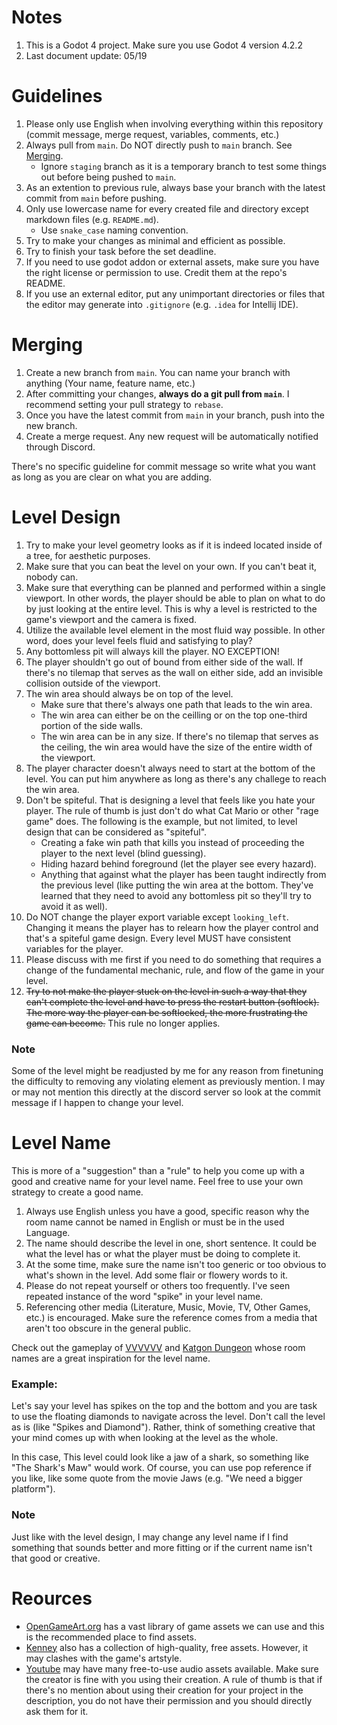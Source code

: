 # Notes
1. This is a Godot 4 project. Make sure you use Godot 4 version 4.2.2
2. Last document update: 05/19

# Guidelines
1. Please only use English when involving everything within this repository (commit message, merge request, variables, comments, etc.)
2. Always pull from `main`. Do NOT directly push to `main` branch. See [Merging](#merging).
	- Ignore `staging` branch as it is a temporary branch to test some things out before being pushed to `main`.
3. As an extention to previous rule, always base your branch with the latest commit from `main` before pushing.
4. Only use lowercase name for every created file and directory except markdown files (e.g. `README.md`).
	- Use `snake_case` naming convention.
5. Try to make your changes as minimal and efficient as possible. 
6. Try to finish your task before the set deadline. 
7. If you need to use godot addon or external assets, make sure you have the right license or permission to use. Credit them at the repo's README.
8. If you use an external editor, put any unimportant directories or files that the editor may generate into `.gitignore` (e.g. `.idea` for Intellij IDE).

# Merging
1. Create a new branch from `main`. You can name your branch with anything (Your name, feature name, etc.)
2. After committing your changes, __always do a git pull from `main`__. I recommend setting your pull strategy to `rebase`.
3. Once you have the latest commit from `main` in your branch, push into the new branch.
4. Create a merge request. Any new request will be automatically notified through Discord.

There's no specific guideline for commit message so write what you want as long as you are clear on what you are adding.

# Level Design
1. Try to make your level geometry looks as if it is indeed located inside of a tree, for aesthetic purposes.
2. Make sure that you can beat the level on your own. If you can't beat it, nobody can.
3. Make sure that everything can be planned and performed within a single viewport. In other words, the player should be able to plan on what to do by just looking at the entire level. This is why a level is restricted to the game's viewport and the camera is fixed.
4. Utilize the available level element in the most fluid way possible. In other word, does your level feels fluid and satisfying to play?
5. Any bottomless pit will always kill the player. NO EXCEPTION!
6. The player shouldn't go out of bound from either side of the wall. If there's no tilemap that serves as the wall on either side, add an invisible collision outside of the viewport.
7. The win area should always be on top of the level.
	- Make sure that there's always one path that leads to the win area.
	- The win area can either be on the ceilling or on the top one-third portion of the side walls.
	- The win area can be in any size. If there's no tilemap that serves as the ceiling, the win area would have the size of the entire width of the viewport.
8. The player character doesn't always need to start at the bottom of the level. You can put him anywhere as long as there's any challege to reach the win area.
9. Don't be spiteful. That is designing a level that feels like you hate your player. The rule of thumb is just don't do what Cat Mario or other "rage game" does. The following is the example, but not limited, to level design that can be considered as "spiteful".
	- Creating a fake win path that kills you instead of proceeding the player to the next level (blind guessing).
	- Hiding hazard behind foreground (let the player see every hazard).
	- Anything that against what the player has been taught indirectly from the previous level (like putting the win area at the bottom. They've learned that they need to avoid any bottomless pit so they'll try to avoid it as well).
10. Do NOT change the player export variable except `looking_left`. Changing it means the player has to relearn how the player control and that's a spiteful game design. Every level MUST have consistent variables for the player. 
11. Please discuss with me first if you need to do something that requires a change of the fundamental mechanic, rule, and flow of the game in your level.
12. ~~Try to not make the player stuck on the level in such a way that they can't complete the level and have to press the restart button (softlock). The more way the player can be softlocked, the more frustrating the game can become.~~ This rule no longer applies.

### Note
Some of the level might be readjusted by me for any reason from finetuning the difficulty to removing any violating element as previously mention. I may or may not mention this directly at the discord server so look at the commit message if I happen to change your level.

# Level Name
This is more of a "suggestion" than a "rule" to help you come up with a good and creative name for your level name. Feel free to use your own strategy to create a good name. 

1. Always use English unless you have a good, specific reason why the room name cannot be named in English or must be in the used Language.
2. The name should describe the level in one, short sentence. It could be what the level has or what the player must be doing to complete it. 
3. At the some time, make sure the name isn't too generic or too obvious to what's shown in the level. Add some flair or flowery words to it. 
4. Please do not repeat yourself or others too frequently. I've seen repeated instance of the word "spike" in your level name.
5. Referencing other media (Literature, Music, Movie, TV, Other Games, etc.) is encouraged. Make sure the reference comes from a media that aren't too obscure in the general public.

Check out the gameplay of [VVVVVV](https://thelettervsixtim.es) and [Katgon Dungeon](https://team-bunglon.itch.io/katgon-dungeon) whose room names are a great inspiration for the level name.

### Example:
Let's say your level has spikes on the top and the bottom and you are task to use the floating diamonds to navigate across the level. Don't call the level as is (like "Spikes and Diamond"). Rather, think of something creative that your mind comes up with when looking at the level as the whole.

In this case, This level could look like a jaw of a shark, so something like "The Shark's Maw" would work. Of course, you can use pop reference if you like, like some quote from the movie Jaws (e.g. "We need a bigger platform").

### Note
Just like with the level design, I may change any level name if I find something that sounds better and more fitting or if the current name isn't that good or creative.

# Reources
- [OpenGameArt.org](https://opengameart.org/) has a vast library of game assets we can use and this is the recommended place to find assets.
- [Kenney](https://www.kenney.nl/) also has a collection of high-quality, free assets. However, it may clashes with the game's artstyle. 
- [Youtube](https://youtube.com/) may have many free-to-use audio assets available. Make sure the creator is fine with you using their creation. A rule of thumb is that if there's no mention about using their creation for your project in the description, you do not have their permission and you should directly ask them for it.

